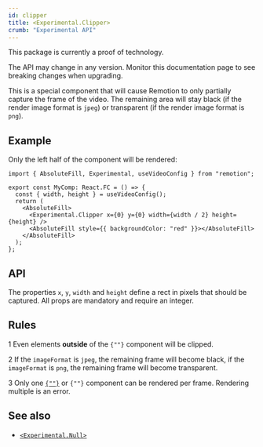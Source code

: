 ```yaml
---
id: clipper
title: <Experimental.Clipper>
crumb: "Experimental API"
---
```


<ExperimentalBadge>
This package is currently a proof of technology.

The API may change in any version. Monitor this documentation page to see breaking changes when upgrading.
</ExperimentalBadge>

This is a special component that will cause Remotion to only partially capture the frame of the video. The remaining area will stay black (if the render image format is `jpeg`) or transparent (if the render image format is `png`).

## Example

Only the left half of the component will be rendered:

```tsx twoslash title="EmptyFrame.tsx"
import { AbsoluteFill, Experimental, useVideoConfig } from "remotion";

export const MyComp: React.FC = () => {
  const { width, height } = useVideoConfig();
  return (
    <AbsoluteFill>
      <Experimental.Clipper x={0} y={0} width={width / 2} height={height} />
      <AbsoluteFill style={{ backgroundColor: "red" }}></AbsoluteFill>
    </AbsoluteFill>
  );
};
```

## API

The properties `x`, `y`, `width` and `height` define a rect in pixels that should be captured. All props are mandatory and require an integer.

## Rules

<p>
<Step>1</Step> Even elements <strong>outside</strong> of the <code>{"<Clipper>"}</code> component will be clipped.
</p>

<p>
<Step>2</Step> If the <code>imageFormat</code> is <code>jpeg</code>, the remaining frame will become black, if the <code>imageFormat</code> is <code>png</code>, the remaining frame will become transparent. 
</p>
<p>
<Step>3</Step> Only one <a href="/docs/null"><code>{"<Experimental.Null>"}</code></a> or <code>{"<Experimental.Clipper>"}</code> component can be rendered per frame.  
 Rendering multiple is an error.
</p>

## See also

- [`<Experimental.Null>`](/docs/null)
